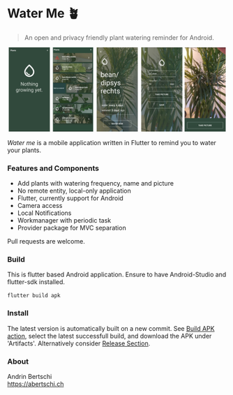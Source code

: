# Water Me 🪴

> An open and privacy friendly plant watering reminder for Android.
  

<p align="left">
    <img src="./assets/preview2.png" alt="preview" width="800"/>
</p>

_Water me_ is a mobile application written in Flutter to  remind you to water your plants.

### Features and Components
- Add plants with watering frequency, name and picture
- No remote entity, local-only application
- Flutter, currently support for Android
- Camera access
- Local Notifications
- Workmanager with periodic task
- Provider package for MVC separation
  
    
Pull requests are welcome.

### Build
This is flutter based Android application. Ensure to have Android-Studio and flutter-sdk installed.
```
flutter build apk
```

### Install
The latest version is automatically built on a new commit. See [Build APK action](https://github.com/abertschi/water-me/actions/workflows/build.yml]), select the latest successfull build, and download the APK under 'Artifacts'. Alternatively consider [Release Section](https://github.com/abertschi/water-me/releases).

### About
Andrin Bertschi  
https://abertschi.ch
